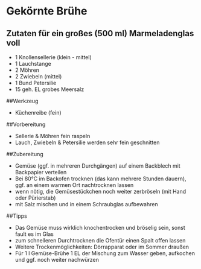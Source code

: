 # Gekörnte Brühe## Zutaten für ein großes (500 ml) Marmeladenglas voll- 1 Knollensellerie (klein - mittel)- 1 Lauchstange- 2 Möhren- 2 Zwiebeln (mittel)
- 1 Bund Petersilie- 15 geh. EL grobes Meersalz	

##Werkzeug
- Küchenreibe (fein)

##Vorbereitung- Sellerie & Möhren fein raspeln- Lauch, Zwiebeln & Petersilie werden sehr fein geschnitten##Zubereitung- Gemüse (ggf. in mehreren Durchgängen) auf einem Backblech mit Backpapier verteilen- Bei 80°C im Backofen trocknen (das kann mehrere Stunden dauern), ggf. an einem warmen Ort nachtrocknen lassen
- wenn nötig, die Gemüsestückchen noch weiter zerbröseln (mit Hand oder Pürierstab)
- mit Salz mischen und in einem Schraubglas aufbewahren

##Tipps
- Das Gemüse muss wirklich knochentrocken und bröselig sein, sonst fault es im Glas
- zum schnelleren Durchtrocknen die Ofentür einen Spalt offen lassen
- Weitere Trockenmöglichkeiten: Dörrapparat oder im Sommer draußen
- Für 1 l Gemüse-Brühe 1 EL der Mischung zum Wasser geben, aufkochen und ggf. noch weiter nachwürzen